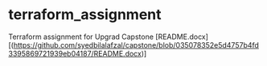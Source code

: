 # terraform_assignment
Terraform assignment for Upgrad Capstone
[README.docx][(https://github.com/syedbilalafzal/capstone/blob/035078352e5d4757b4fd3395869721939eb04187/README.docx)]
